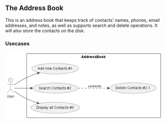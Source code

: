 ## The Address Book

This is an address book that keeps track of contacts’ names, phones, email addresses, and notes, as well as supports search and delete operations. It will also store the contacts on the disk.

### Usecases
![Usecases](./Address%20Book.png)